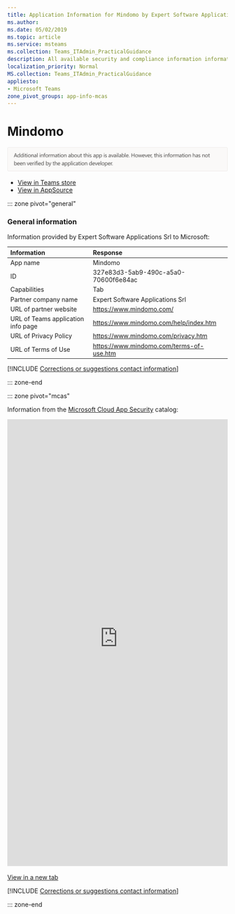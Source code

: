 ```yaml
---
title: Application Information for Mindomo by Expert Software Applications Srl
ms.author: 
ms.date: 05/02/2019
ms.topic: article
ms.service: msteams
ms.collection: Teams_ITAdmin_PracticalGuidance
description: All available security and compliance information information for Mindomo, its data handling policies, its Microsoft Cloud App Security app catalog information, and security/compliance information in the CSA STAR registry.
localization_priority: Normal
MS.collection: Teams_ITAdmin_PracticalGuidance
appliesto:
- Microsoft Teams
zone_pivot_groups: app-info-mcas
---
```

# Mindomo

<p></p><img alt="Non-attested image" src="./images/unattested.png" width="650"/>

* <a href="https://teams.microsoft.com/l/app/327e83d3-5ab9-490c-a5a0-70600f6e84ac" target="_blank">View in Teams store</a>
* <a href="https://appsource.microsoft.com/en-us/product/office/WA104381995" target="_blank">View in AppSource</a>

::: zone pivot="general"

### General information

Information provided by Expert Software Applications Srl to Microsoft:

| **Information** | **Response** |
|:----------------|:-------------|
| App name | Mindomo |
| ID | 327e83d3-5ab9-490c-a5a0-70600f6e84ac |
| Capabilities | Tab |
| Partner company name | Expert Software Applications Srl |
| URL of partner website | <https://www.mindomo.com/> |
| URL of Teams application info page | <https://www.mindomo.com/help/index.htm> |
| URL of Privacy Policy | <https://www.mindomo.com/privacy.htm> |
| URL of Terms of Use | <https://www.mindomo.com/terms-of-use.htm> |

 [!INCLUDE [Corrections or suggestions contact information](./includes/corrections-or-suggestions.md)]

::: zone-end


::: zone pivot="mcas"

Information from the [Microsoft Cloud App Security](https://www.microsoft.com/en-us/enterprise-mobility-security/cloud-app-security) catalog:

<iframe height='1020' title='Microsoft Cloud App Security Information' src='https://3ca685143b5b46b4b0e5266dadf2e97c.codepen.website/#/dashboard/21559' frameborder='no'  style='width: 100%;'></iframe>

<a href="https://3ca685143b5b46b4b0e5266dadf2e97c.codepen.website/#/dashboard/21559" target="_blank">View in a new tab</a>

[!INCLUDE [Corrections or suggestions contact information](./includes/corrections-or-suggestions.md)]

::: zone-end


